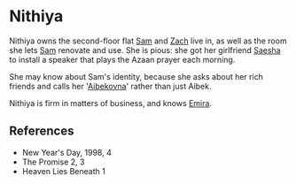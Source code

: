 # Nithiya
Nithiya owns the second-floor flat [Sam](Person/Sam.md) and [Zach](Person/Zach.md) live in, as well as the room she lets [Sam](Person/Sam.md) renovate and use. She is pious: she got her girlfriend [Saesha](Saesha) to install a speaker that plays the Azaan prayer each morning.

She may know about Sam's identity, because she asks about her rich friends and calls her '[Aibekovna](Aibek)' rather than just Aibek.

Nithiya is firm in matters of business, and knows [Emira](Person/Emira.md).

## References
- New Year's Day, 1998, 4
- The Promise 2, 3
- Heaven Lies Beneath 1
